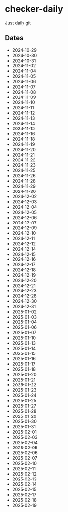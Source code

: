 # checker-daily
Just daily git

## Dates
* 2024-10-29
* 2024-10-30
* 2024-10-31
* 2024-11-02
* 2024-11-04
* 2024-11-05
* 2024-11-06
* 2024-11-07
* 2024-11-08
* 2024-11-09
* 2024-11-10
* 2024-11-11
* 2024-11-12
* 2024-11-13
* 2024-11-14
* 2024-11-15
* 2024-11-16
* 2024-11-18
* 2024-11-19
* 2024-11-20
* 2024-11-21
* 2024-11-22
* 2024-11-23
* 2024-11-25
* 2024-11-26
* 2024-11-28
* 2024-11-29
* 2024-11-30
* 2024-12-02
* 2024-12-03
* 2024-12-04
* 2024-12-05
* 2024-12-06
* 2024-12-07
* 2024-12-09
* 2024-12-10
* 2024-12-11
* 2024-12-12
* 2024-12-14
* 2024-12-15
* 2024-12-16
* 2024-12-17
* 2024-12-18
* 2024-12-19
* 2024-12-20
* 2024-12-21
* 2024-12-23
* 2024-12-28
* 2024-12-30
* 2024-12-31
* 2025-01-02
* 2025-01-03
* 2025-01-04
* 2025-01-06
* 2025-01-07
* 2025-01-10
* 2025-01-13
* 2025-01-14
* 2025-01-15
* 2025-01-16
* 2025-01-17
* 2025-01-18
* 2025-01-20
* 2025-01-21
* 2025-01-22
* 2025-01-23
* 2025-01-24
* 2025-01-25
* 2025-01-27
* 2025-01-28
* 2025-01-29
* 2025-01-30
* 2025-01-31
* 2025-02-01
* 2025-02-03
* 2025-02-04
* 2025-02-05
* 2025-02-06
* 2025-02-07
* 2025-02-10
* 2025-02-11
* 2025-02-12
* 2025-02-13
* 2025-02-14
* 2025-02-15
* 2025-02-17
* 2025-02-18
* 2025-02-19
